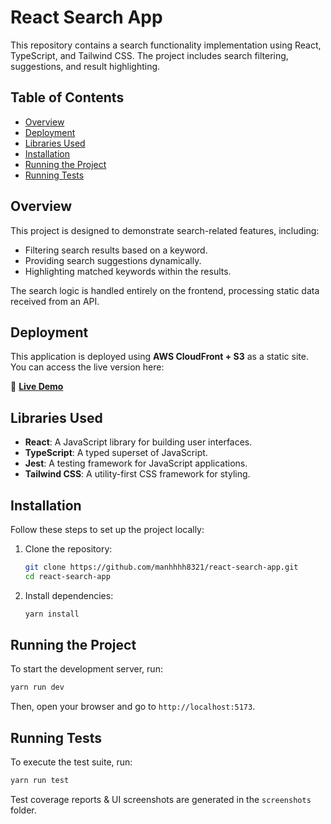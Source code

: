 # React Search App

This repository contains a search functionality implementation using React, TypeScript, and Tailwind CSS. The project includes search filtering, suggestions, and result highlighting.

## Table of Contents
- [Overview](#overview)
- [Deployment](#deployment)
- [Libraries Used](#libraries-used)
- [Installation](#installation)
- [Running the Project](#running-the-project)
- [Running Tests](#running-tests)

## Overview

This project is designed to demonstrate search-related features, including:
- Filtering search results based on a keyword.
- Providing search suggestions dynamically.
- Highlighting matched keywords within the results.

The search logic is handled entirely on the frontend, processing static data received from an API.

## Deployment

This application is deployed using **AWS CloudFront + S3** as a static site. You can access the live version here:

🔗 **[Live Demo](https://d1iyta6uxh0hou.cloudfront.net/)**

## Libraries Used

- **React**: A JavaScript library for building user interfaces.
- **TypeScript**: A typed superset of JavaScript.
- **Jest**: A testing framework for JavaScript applications.
- **Tailwind CSS**: A utility-first CSS framework for styling.

## Installation

Follow these steps to set up the project locally:

1. Clone the repository:
   ```sh
   git clone https://github.com/manhhhh8321/react-search-app.git
   cd react-search-app
   ```
2. Install dependencies:
   ```sh
   yarn install
   ```

## Running the Project

To start the development server, run:
```sh
yarn run dev
```
Then, open your browser and go to `http://localhost:5173`.

## Running Tests

To execute the test suite, run:
```sh
yarn run test
```
Test coverage reports & UI screenshots are generated in the `screenshots` folder.

